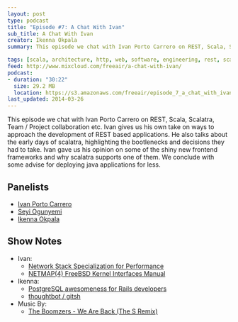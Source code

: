 ```yaml
---
layout: post
type: podcast
title: "Episode #7: A Chat With Ivan"
sub_title: A Chat With Ivan
creator: Ikenna Okpala
summary: This episode we chat with Ivan Porto Carrero on REST, Scala, Scalatra, Team / Project collaboration etc. Ivan gives us his own take on ways to approach the development of REST based applications. He also talks about the early days of scalatra, highlighting the bootlenecks and decisions they had to take. Ivan gave us his opinion on some of the shiny new frontend frameworks and why scalatra supports one of them. We conclude with some advise for deploying java applications for less.

tags: [scala, architecture, http, web, software, engineering, rest, scalatra, ruby, swagger-ui]
feed: http://www.mixcloud.com/freeair/a-chat-with-ivan/
podcast:
- duration: "30:22"
  size: 29.2 MB
  location: https://s3.amazonaws.com/freeair/episode_7_a_chat_with_ivan.mp3
last_updated: 2014-03-26
---
```


This episode we chat with Ivan Porto Carrero on REST, Scala, Scalatra, Team / Project collaboration etc. Ivan gives us his own take on ways to approach the development of REST based applications. He also talks about the early days of scalatra, highlighting the bootlenecks and decisions they had to take. Ivan gave us his opinion on some of the shiny new frontend frameworks and why scalatra supports one of them. We conclude with some advise for deploying java applications for less.

Panelists
---------

* [Ivan Porto Carrero](http://flanders.co.nz/)
* [Seyi Ogunyemi](http://micrypt.com)
* [Ikenna Okpala](http://ikennaokpala.com)

Show Notes
----------

* Ivan:
  * [Network Stack Specialization for Performance](http://conferences.sigcomm.org/hotnets/2013/papers/hotnets-final43.pdf)
  * [NETMAP(4) FreeBSD Kernel Interfaces Manual ](http://www.freebsd.org/cgi/man.cgi?query=netmap&sektion=4)
* Ikenna:
  * [PostgreSQL awesomeness for Rails developers](http://www.amberbit.com/blog/2014/2/4/postgresql-awesomeness-for-rails-developers/)
  * [thoughtbot / gitsh](https://github.com/thoughtbot/gitsh)
* Music By:
  * [The Boomzers - We Are Back (The S Remix)](http://www.youtube.com/watch?v=MEYHp7R4Lp0)